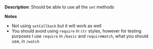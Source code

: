 __Description__: Should be able to use all the `set` methods

__Notes__

+ Not using `setCallback` but it will work as well
+ You should avoid using `require` in `ctr` styles, however for testing purposes I use `require` in `/basic` and `requireWatch`, what you should use, in `/watch`
